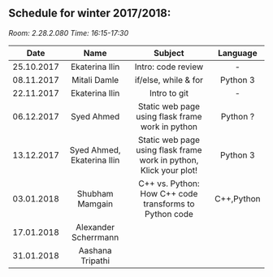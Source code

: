 **Schedule for winter 2017/2018:**
-------------------------------

_Room: 2.28.2.080_
_Time: 16:15-17:30_

| Date          | Name               | Subject                | Language |
| ------------- |:------------------:|:---------------------: |:--------:|
| 25.10.2017    |  Ekaterina Ilin    |Intro: code review      |    -     |
| 08.11.2017    | Mitali Damle       |if/else, while & for    | Python 3 |
| 22.11.2017    | Ekaterina Ilin     |Intro to git            |    -     |
| 06.12.2017    | Syed Ahmed         |Static web page using flask frame work in python| Python ?          |
| 13.12.2017    | Syed Ahmed, Ekaterina Ilin | Static web page using flask frame work in python, Klick your plot!| Python 3 |      | ~~20.12.2017~~   | ~~Ekaterina Ilin~~     | HOLIDAY BREAK   |          |
| 03.01.2018    |Shubham Mamgain     | C++ vs. Python: How C++ code transforms to Python code   |    C++,Python      |
| 17.01.2018    |Alexander Scherrmann|                        |          |
| 31.01.2018    |Aashana Tripathi    |                        |          |

